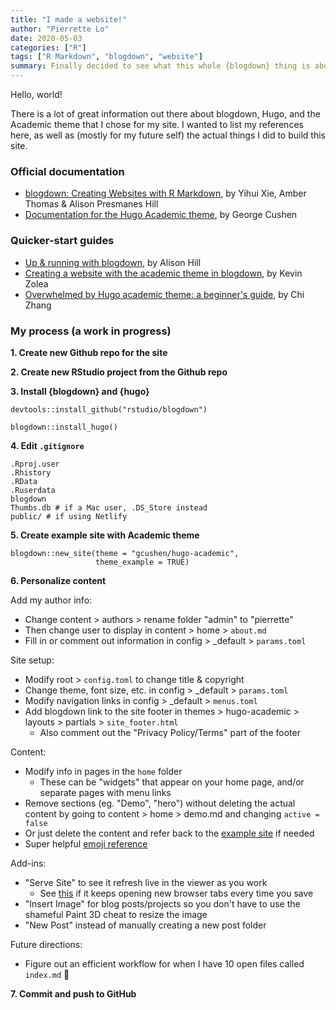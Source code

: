 ```yaml
---
title: "I made a website!"
author: "Pierrette Lo"
date: 2020-05-03
categories: ["R"]
tags: ["R Markdown", "blogdown", "website"]
summary: Finally decided to see what this whole {blogdown} thing is about
---
```

 
Hello, world!

There is a lot of great information out there about blogdown, Hugo, and the Academic theme that I chose for my site. I wanted to list my references here, as well as (mostly for my future self) the actual things I did to build this site.

### Official documentation

* [blogdown: Creating Websites with R Markdown](https://bookdown.org/yihui/blogdown/), by Yihui Xie, Amber Thomas & Alison Presmanes Hill
* [Documentation for the Hugo Academic theme](https://sourcethemes.com/academic/docs/), by George Cushen

### Quicker-start guides

* [Up & running with blogdown](https://alison.rbind.io/post/2017-06-12-up-and-running-with-blogdown/), by Alison Hill
* [Creating a website with the academic theme in blogdown](https://www.kevinzolea.com/post/blogdown/creating-a-website-with-the-academic-theme-in-blogdown/), by Kevin Zolea
* [Overwhelmed by Hugo academic theme: a beginner's guide](https://andreaczhang.rbind.io/post/my-1st-blogpost/), by Chi Zhang

### My process (a work in progress)

**1. Create new Github repo for the site**

**2. Create new RStudio project from the Github repo**

**3. Install {blogdown} and {hugo}**

```
devtools::install_github("rstudio/blogdown")

blogdown::install_hugo()
```

**4. Edit `.gitignore`**

```
.Rproj.user
.Rhistory
.RData
.Ruserdata
blogdown
Thumbs.db # if a Mac user, .DS_Store instead  
public/ # if using Netlify
```

**5. Create example site with Academic theme**

```
blogdown::new_site(theme = "gcushen/hugo-academic", 
                   theme_example = TRUE)
```

**6. Personalize content**

Add my author info:

* Change content > authors > rename folder "admin" to "pierrette"
* Then change user to display in content > home > `about.md`
* Fill in or comment out information in config > _default > `params.toml`

Site setup:

* Modify root > `config.toml` to change title & copyright
* Change theme, font size, etc. in config > _default > `params.toml`
* Modify navigation links in config > _default > `menus.toml`
* Add blogdown link to the site footer in themes > hugo-academic > layouts > partials > `site_footer.html`
  * Also comment out the "Privacy Policy/Terms" part of the footer

Content:

* Modify info in pages in the `home` folder
  * These can be "widgets" that appear on your home page, and/or separate pages with menu links
* Remove sections (eg. "Demo", "hero") without deleting the actual content by going to content > home > demo.md and changing `active = false`
* Or just delete the content and refer back to the [example site](https://github.com/gcushen/hugo-academic/tree/master/exampleSite) if needed
* Super helpful [emoji reference](https://gist.github.com/rxaviers/7360908)

Add-ins:

* "Serve Site" to see it refresh live in the viewer as you work
  * See [this](https://github.com/rstudio/blogdown/issues/404) if it keeps opening new browser tabs every time you save
* "Insert Image" for blog posts/projects so you don't have to use the shameful Paint 3D cheat to resize the image
* "New Post" instead of manually creating a new post folder

Future directions:

* Figure out an efficient workflow for when I have 10 open files called `index.md` :thinking:

**7. Commit and push to GitHub**